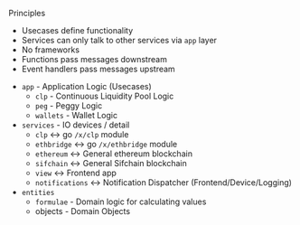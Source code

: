 Principles

- Usecases define functionality
- Services can only talk to other services via `app` layer
- No frameworks
- Functions pass messages downstream
- Event handlers pass messages upstream

* `app` - Application Logic (Usecases)
  - `clp` - Continuous Liquidity Pool Logic
  - `peg` - Peggy Logic
  - `wallets` - Wallet Logic
* `services` - IO devices / detail
  - `clp` <-> go `/x/clp` module
  - `ethbridge` <-> go `/x/ethbridge` module
  - `ethereum` <-> General ethereum blockchain
  - `sifchain` <-> General Sifchain blockchain
  - `view` <-> Frontend app
  - `notifications` <-> Notification Dispatcher (Frontend/Device/Logging)
* `entities`
  - `formulae` - Domain logic for calculating values
  - objects - Domain Objects

